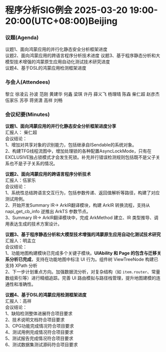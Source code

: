 # 程序分析SIG例会 2025-03-20 19:00-20:00(UTC+08:00)Beijing
### 议题(Agenda)
议题1、面向鸿蒙应用的并行化静态安全分析框架进度  
议题2、面向鸿蒙应用的跨语言程序分析技术进度
议题3、基于程序静态分析和大模型技术增强的鸿蒙原生应用自动化测试技术研究进度  
议题4、基于DSL的鸿蒙应用检测框架进度

### 与会人(Attendees)
黎立
徐凌云
孙波
范刚
黄建华
何鑫
梁琪
许丹
薛义飞
杨理晴
陈森
柴仁超
赵彦杰
伍家乐
苏亭
蒋贤潇
高祥
刘畅

### 会议纪要(Minutes)
**议题1、面向鸿蒙应用的并行化静态安全分析框架进度分享**  
汇报人： 柴仁超  
会议结论：  
1、增加对共享对象的识别能力，包括继承自ISendable的系统对象。  
2、构建TFG线程流图中，增加处理锁的各种配置AsyncLockMode，只有在EXCLUSIVE独占锁模式才会发生死锁。补充并行错误检测规则包括既不是父子关系也不是子子关系的情况。

**议题2、面向鸿蒙应用的跨语言程序分析技术**  
汇报人：伍家乐   
会议结论：  
1、系统性总结跨语言交互行为，包括参数传递、返回值解析等路径，构建了对应测试用例。  
2、开始开发Summary IR-> ArkIR翻译模块，构建 ArkIR 转换流程，支持从 napi\_get\_cb\_info 逆推出 ArkTS 参数节点。  
3、Summary IR-> ArkIR翻译模块中，完成 ArkMethod 建立、IR 类型推导、调用表达生成的技术方案设计。

**议题3、基于程序静态分析和大模型技术增强的鸿蒙原生应用自动化测试技术研究**  
汇报人：明孟立  
会议结论：  
1、功能地图构建模块已完成多个关键子模块。**UIAbility 和 Page 的包含与迁移关系分析已完成**，支持在功能地图中标注 UI 行为。组件树 ViewTreeNode 构建已支持 XPath 分析  
2、下一步计划重点方向。加强数据流分析，对复杂结构（如 `item.router`、常量数组索引等）进行精细追踪。完善 UI 路由模拟与路径栈管理，提升地图建模的连通性和准确性。  

**议题4、基于DSL的鸿蒙应用检测框架进度**  
汇报人：高祥  
会议结论：  
1、缺陷检测整体进展符合项目要求  
2、技术说明文档符合项目要求  
3、CPG功能完成情况符合项目要求  
4、测试用例完成情况符合项目要求  
5、测试报告完成情况符合项目要求  
6、测试数据集测试源码符合项目要求
